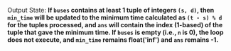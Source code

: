 Output State: **If `buses` contains at least 1 tuple of integers `(s, d)`, then `min_time` will be updated to the minimum time calculated as `(t - s) % d` for the tuples processed, and `ans` will contain the index (1-based) of the tuple that gave the minimum time. If `buses` is empty (i.e., `n` is 0), the loop does not execute, and `min_time` remains float('inf') and `ans` remains -1.**